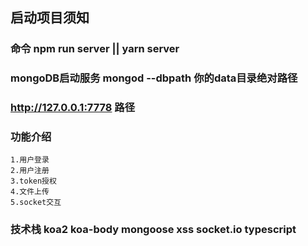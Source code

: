 ## 启动项目须知

### 命令 npm run server || yarn server

### mongoDB启动服务 mongod --dbpath 你的data目录绝对路径

### http://127.0.0.1:7778 路径

### 功能介绍
    1.用户登录
    2.用户注册
    3.token授权
    4.文件上传
    5.socket交互

### 技术栈  koa2 koa-body mongoose xss socket.io typescript